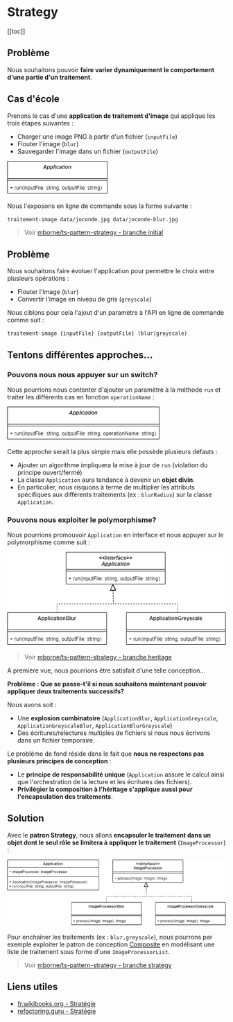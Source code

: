 # Strategy

[[toc]]

## Problème

Nous souhaitons pouvoir **faire varier dynamiquement le comportement d'une partie d'un traitement**.

## Cas d'école

Prenons le cas d'une **application de traitement d'image** qui applique les trois étapes suivantes :

* Charger une image PNG à partir d'un fichier (`inputFile`)
* Flouter l'image (`blur`)
* Sauvegarder l'image dans un fichier (`outputFile`)

![UML_DP_Strategy - initial](./uml/UML_DP_Strategy-initial.drawio.png)

Nous l'exposons en ligne de commande sous la forme suivante :

```bash
traitement-image data/joconde.jpg data/joconde-blur.jpg
```

> Voir [mborne/ts-pattern-strategy - branche initial](https://github.com/mborne/ts-pattern-strategy/tree/initial#readme)

## Problème

Nous souhaitons faire évoluer l'application pour permettre le choix entre plusieurs opérations :

* Flouter l'image (`blur`)
* Convertir l'image en niveau de gris (`greyscale`)

Nous ciblons pour cela l'ajout d'un paramètre à l'API en ligne de commande comme suit :

```
traitement-image {inputFile} {outputFile} (blur|greyscale)
```

## Tentons différentes approches...

### Pouvons nous nous appuyer sur un switch?

Nous pourrions nous contenter d'ajouter un paramètre à la méthode `run` et traiter les différents cas en fonction `operationName` :

![UML_DP_Strategy - switch](./uml/UML_DP_Strategy-switch.drawio.png)

Cette approche serait la plus simple mais elle possède plusieurs défauts :

* Ajouter un algorithme impliquera la mise à jour de `run` (violation du principe ouvert/fermé)
* La classe `Application` aura tendance à devenir un **objet divin**.
* En particulier, nous risquons à terme de multiplier les attributs spécifiques aux différents traitements (ex : `blurRadius`) sur la classe `Application`.

### Pouvons nous exploiter le polymorphisme?

Nous pourrions promouvoir `Application` en interface et nous appuyer sur le polymorphisme comme suit :

![UML_DP_Strategy - heritage](./uml/UML_DP_Strategy-heritage.drawio.png)

> Voir [mborne/ts-pattern-strategy - branche heritage](https://github.com/mborne/ts-pattern-strategy/tree/heritage#readme)

A première vue, nous pourrions être satisfait d'une telle conception...

**Problème : Que se passe-t'il si nous souhaitons maintenant pouvoir appliquer deux traitements successifs?**

Nous avons soit :

* Une **explosion combinatoire** (`ApplicationBlur`, `ApplicationGreyscale`, `ApplicationGreyscaleBlur`, `ApplicationBlurGreyscale`)
* Des écritures/relectures multiples de fichiers si nous nous écrivons dans un fichier temporaire.

Le problème de fond réside dans le fait que **nous ne respectons pas plusieurs principes de conception** :

* Le **principe de responsabilité unique** (`Application` assure le calcul ainsi que l'orchestration de la lecture et les écritures des fichiers).
* **Privilégier la composition à l'héritage s'applique aussi pour l'encapsulation des traitements**.

## Solution

Avec le **patron Strategy**, nous allons **encapsuler le traitement dans un objet dont le seul rôle se limitera à appliquer le traitement** (`ImageProcessor`) :

![UML_DP_Strategy - strategy](./uml/UML_DP_Strategy-strategy.drawio.png)

Pour enchaîner les traitements (ex : `blur,greyscale`), nous pourrons par exemple exploiter le patron de conception [Composite](../structural/Composite.md) en modélisant une liste de traitement sous forme d'une `ImageProcessorList`.

> Voir [mborne/ts-pattern-strategy - branche strategy](https://github.com/mborne/ts-pattern-strategy/tree/strategy#readme)

## Liens utiles

* [fr.wikibooks.org - Stratégie](https://fr.wikibooks.org/wiki/Patrons_de_conception/Strat%C3%A9gie)
* [refactoring.guru - Stratégie](https://refactoring.guru/fr/design-patterns/strategy)
